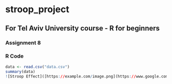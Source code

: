 # stroop_project
## For Tel Aviv University course - R for beginners
### Assignment 8

### R Code
```r
data <- read.csv("data.csv")
summary(data)
![Stroop Effect]([https://example.com/image.png](https://www.google.com/url?sa=i&url=https%3A%2F%2Fmedium.com%2F%40gloriaaa0912%2Fstroop-test-how-well-does-your-brain-and-your-eyes-work-together-28c8651cc678&psig=AOvVaw1jKgWqJP60CYgScZqjD0cT&ust=1735134466852000&source=images&cd=vfe&opi=89978449&ved=0CBQQjRxqFwoTCKCynd_FwIoDFQAAAAAdAAAAABAE))
